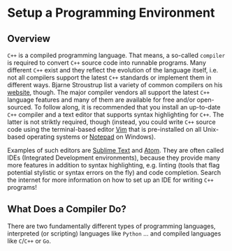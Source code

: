 # Setup a Programming Environment

## Overview

`C++` is a compiled programming language. That means, a so-called `compiler` is required to convert `C++` source code into runnable programs. Many different `C++` exist and they reflect the evolution of the language itself, i.e. not all compilers support the latest `C++` standards or implement them in different ways. Bjarne Stroustrup list a variety of common compilers on his [website](http://www.stroustrup.com/compilers.html), though. The major compiler vendors all support the latest `C++` language features and many of them are available for free and/or open-sourced. To follow along, it is recommended that you install an up-to-date `C++` compiler and a text editor that supports syntax highlighting for `C++`. The latter is not striktly required, though (instead, you could write `C++` source code using the terminal-based editor [Vim]() that is pre-installed on all Unix-based operating systems or [Notepad]() on Windows). 

Examples of such editors are [Sublime Text](https://www.sublimetext.com/) and [Atom](https://atom.io/). They are often called IDEs (Integrated Development environments), because they provide many more features in addition to syntax highlighting, e.g. linting (tools that flag potential stylistic or syntax errors on the fly) and code completion. Search the internet for more information on how to set up an IDE for writing `C++` programs!

## What Does a Compiler Do?

There are two fundamentally different types of programming languages, interpreted (or scripting) languages like `Python` ... and compiled languages like `C`/`C++` or `Go`.

